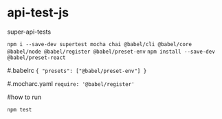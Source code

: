 # api-test-js
super-api-tests

`npm i --save-dev supertest mocha chai @babel/cli @babel/core @babel/node @babel/register @babel/preset-env`
`npm install --save-dev @babel/preset-react`

#.babelrc
`{
    "presets": ["@babel/preset-env"]
}`

#.mocharc.yaml
`require: '@babel/register'`

#how to run

`npm test`
